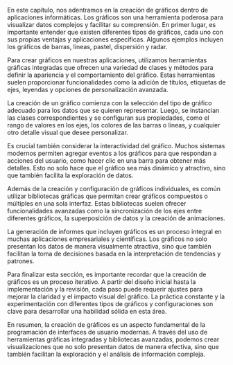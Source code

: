 En este capítulo, nos adentramos en la creación de gráficos dentro de aplicaciones informáticas. Los gráficos son una herramienta poderosa para visualizar datos complejos y facilitar su comprensión. En primer lugar, es importante entender que existen diferentes tipos de gráficos, cada uno con sus propias ventajas y aplicaciones específicas. Algunos ejemplos incluyen los gráficos de barras, líneas, pastel, dispersión y radar.

Para crear gráficos en nuestras aplicaciones, utilizamos herramientas gráficas integradas que ofrecen una variedad de clases y métodos para definir la apariencia y el comportamiento del gráfico. Estas herramientas suelen proporcionar funcionalidades como la adición de títulos, etiquetas de ejes, leyendas y opciones de personalización avanzada.

La creación de un gráfico comienza con la selección del tipo de gráfico adecuado para los datos que se quieren representar. Luego, se instancian las clases correspondientes y se configuran sus propiedades, como el rango de valores en los ejes, los colores de las barras o líneas, y cualquier otro detalle visual que desee personalizar.

Es crucial también considerar la interactividad del gráfico. Muchos sistemas modernos permiten agregar eventos a los gráficos para que respondan a acciones del usuario, como hacer clic en una barra para obtener más detalles. Esto no solo hace que el gráfico sea más dinámico y atractivo, sino que también facilita la exploración de datos.

Además de la creación y configuración de gráficos individuales, es común utilizar bibliotecas gráficas que permitan crear gráficos compuestos o múltiples en una sola interfaz. Estas bibliotecas suelen ofrecer funcionalidades avanzadas como la sincronización de los ejes entre diferentes gráficos, la superposición de datos y la creación de animaciones.

La generación de informes que incluyen gráficos es un proceso integral en muchas aplicaciones empresariales y científicas. Los gráficos no solo presentan los datos de manera visualmente atractiva, sino que también facilitan la toma de decisiones basada en la interpretación de tendencias y patrones.

Para finalizar esta sección, es importante recordar que la creación de gráficos es un proceso iterativo. A partir del diseño inicial hasta la implementación y la revisión, cada paso puede requerir ajustes para mejorar la claridad y el impacto visual del gráfico. La práctica constante y la experimentación con diferentes tipos de gráficos y configuraciones son clave para desarrollar una habilidad sólida en esta área.

En resumen, la creación de gráficos es un aspecto fundamental de la programación de interfaces de usuario modernas. A través del uso de herramientas gráficas integradas y bibliotecas avanzadas, podemos crear visualizaciones que no solo presentan datos de manera efectiva, sino que también facilitan la exploración y el análisis de información compleja.
